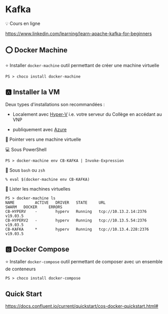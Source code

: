 # Kafka


:bulb: Cours en ligne

https://www.linkedin.com/learning/learn-apache-kafka-for-beginners

## :o: Docker Machine

:star: Installer `docker-machine` outil permettant de créer une machine virtuelle

```
PS > choco install docker-machine
```

## :a: Installer la VM

Deux types d'installations son recommandées :

* Localement avec [Hyper-V](Hyper-V) i.e. votre serveur du Collège en accédant au VNP

* publiquement avec [Azure](https://raw.githubusercontent.com/CollegeBoreal/Tutoriels/master/2.Virtualisation/4.Cloud/2.Public/2.Azure/README.md)


:pushpin: Pointer vers une machine virtuelle

:computer: Sous PowerShell

```
PS > docker-machine env CB-KAFKA | Invoke-Expression
```

:apple: Sous `bash` ou `zsh`

```
% eval $(docker-machine env CB-KAFKA)
```

:pushpin: Lister les machines virtuelles


```
PS > docker-machine ls
NAME         ACTIVE   DRIVER   STATE     URL                      SWARM   DOCKER     ERRORS
CB-HYPERV    -        hyperv   Running   tcp://10.13.2.14:2376            v19.03.5
CB-HYPERV2   -        hyperv   Running   tcp://10.13.5.54:2376            v19.03.5
CB-KAFKA     *        hyperv   Running   tcp://10.13.4.228:2376           v19.03.5
```


## :b: Docker Compose

:star: Installer `docker-compose` outil permettant de composer avec un ensemble de conteneurs

```
PS > choco install docker-compose
```


## Quick Start

https://docs.confluent.io/current/quickstart/cos-docker-quickstart.html#

